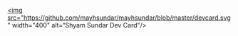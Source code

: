 <a href="https://app.daily.dev/DailyDevTips"><img src="https://github.com/mayhsundar/mayhsundar/blob/master/devcard.svg" width="400" alt=“Shyam Sundar Dev Card"/></a>
